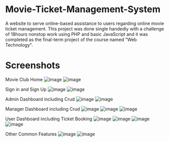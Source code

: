 # Movie-Ticket-Management-System

A website to serve online-based assistance to users regarding online movie ticket management. This project was done single handedly with a challenge of 18hours nonstop work using PHP and basic JavaScript and it was completed as the final-term project of the course named "Web Technology".

# Screenshots
Movie Club Home
![image](https://github.com/ShowrenChowdhury21/Images/blob/master/Movie%20Club/Screenshot%20(502).png)
![image](https://github.com/ShowrenChowdhury21/Images/blob/master/Movie%20Club/Screenshot%20(503).png)

Sign in and Sign Up
![image](https://github.com/ShowrenChowdhury21/Images/blob/master/Movie%20Club/Screenshot%20(504).png)
![image](https://github.com/ShowrenChowdhury21/Images/blob/master/Movie%20Club/Screenshot%20(505).png)

Admin Dashboard including Crud
![image](https://github.com/ShowrenChowdhury21/Images/blob/master/Movie%20Club/Screenshot%20(508).png)
![image](https://github.com/ShowrenChowdhury21/Images/blob/master/Movie%20Club/Screenshot%20(509).png)

Manager Dashboard including Crud
![image](https://github.com/ShowrenChowdhury21/Images/blob/master/Movie%20Club/Screenshot%20(510).png)
![image](https://github.com/ShowrenChowdhury21/Images/blob/master/Movie%20Club/Screenshot%20(511).png)
![image](https://github.com/ShowrenChowdhury21/Images/blob/master/Movie%20Club/Screenshot%20(512).png)

User Dashboard including Ticket Booking
![image](https://github.com/ShowrenChowdhury21/Images/blob/master/Movie%20Club/Screenshot%20(513).png)
![image](https://github.com/ShowrenChowdhury21/Images/blob/master/Movie%20Club/Screenshot%20(514).png)
![image](https://github.com/ShowrenChowdhury21/Images/blob/master/Movie%20Club/Screenshot%20(516).png)
![image](https://github.com/ShowrenChowdhury21/Images/blob/master/Movie%20Club/Screenshot%20(519).png)

Other Common Features
![image](https://github.com/ShowrenChowdhury21/Images/blob/master/Movie%20Club/Screenshot%20(517).png)
![image](https://github.com/ShowrenChowdhury21/Images/blob/master/Movie%20Club/Screenshot%20(518).png)
